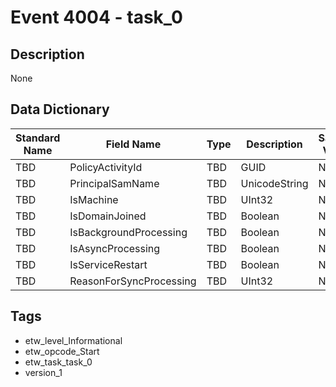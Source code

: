 # Event 4004 - task_0

## Description
None

## Data Dictionary
|Standard Name|Field Name|Type|Description|Sample Value|
|---|---|---|---|---|
|TBD|PolicyActivityId|TBD|GUID|None|None|
|TBD|PrincipalSamName|TBD|UnicodeString|None|None|
|TBD|IsMachine|TBD|UInt32|None|None|
|TBD|IsDomainJoined|TBD|Boolean|None|None|
|TBD|IsBackgroundProcessing|TBD|Boolean|None|None|
|TBD|IsAsyncProcessing|TBD|Boolean|None|None|
|TBD|IsServiceRestart|TBD|Boolean|None|None|
|TBD|ReasonForSyncProcessing|TBD|UInt32|None|None|

## Tags
* etw_level_Informational
* etw_opcode_Start
* etw_task_task_0
* version_1